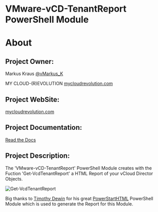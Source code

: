 VMware-vCD-TenantReport PowerShell Module
=============

# About

## Project Owner:

Markus Kraus [@vMarkus_K](https://twitter.com/vMarkus_K)

MY CLOUD-(R)EVOLUTION [mycloudrevolution.com](http://mycloudrevolution.com/)

## Project WebSite:

[mycloudrevolution.com](http://mycloudrevolution.com/)

## Project Documentation:

[Read the Docs](http://readthedocs.io/)

## Project Description:

The 'VMware-vCD-TenantReport' PowerShell Module creates with the Fuction 'Get-VcdTenantReport' a HTML Report of your vCloud Director Objects.

![Get-VcdTenantReport](/media/Get-VcdTenantReport.png)

Big thanks to [Timothy Dewin](https://twitter.com/tdewin) for his great [PowerStartHTML](https://github.com/tdewin/randomsamples/tree/master/powerstarthtml) PowerShell Module which is used to generate the Report for this Module.




